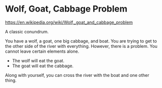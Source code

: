 # Wolf, Goat, Cabbage Problem
https://en.wikipedia.org/wiki/Wolf,_goat_and_cabbage_problem

A classic conundrum.

You have a wolf, a goat, one big cabbage, and boat. You are trying to get to the other side of the river with everything.
However, there is a problem. You cannot leave certain elements alone.
- The wolf will eat the goat.
- The goat will eat the cabbage.

Along with yourself, you can cross the river with the boat and one other thing.
